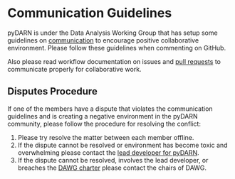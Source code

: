 # Communication Guidelines

pyDARN is under the Data Analysis Working Group that has setup some guidelines on [communication](https://superdarn.github.io/dawg/documents/communication-guidelines/) to encourage positive collaborative environment.
Please follow these guidelines when commenting on GitHub. 

Also please read workflow documentation on issues and [pull requests](dev/PR.md) to communicate properly for collaborative work.

## Disputes Procedure

If one of the members have a dispute that violates the communication guidelines and is creating a negative environment in the pyDARN community, please follow the procedure for resolving the conflict:
1. Please try resolve the matter between each member offline.
2. If the dispute cannot be resolved or environment has become toxic and overwhelming please contact the [lead developer for pyDARN](marina.t.schmidt@gmail.com).
3. If the dispute cannot be resolved, involves the lead developer, or breaches the [DAWG charter](https://superdarn.github.io/dawg/reports/202009/charter-update) please contact the chairs of DAWG.


